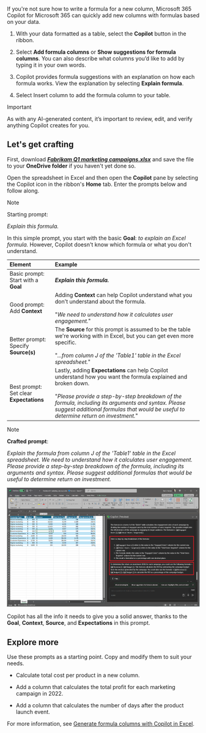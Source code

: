 
If you're not sure how to write a formula for a new column, Microsoft 365 Copilot for Microsoft 365 can quickly add new columns with formulas based on your data. 

1. With your data formatted as a table, select the **Copilot** button in the ribbon.

1. Select **Add formula columns** or **Show suggestions for formula columns**. You can also describe what columns you’d like to add by typing it in your own words.

1. Copilot provides formula suggestions with an explanation on how each formula works. View the explanation by selecting **Explain formula**.

1. Select Insert column to add the formula column to your table.

> [!IMPORTANT]
> As with any AI-generated content, it’s important to review, edit, and verify anything Copilot creates for you.

## Let's get crafting

First, download **_[Fabrikam Q1 marketing campaigns.xlsx](https://go.microsoft.com/fwlink/?linkid=2269124)_** and save the file to your **OneDrive folder** if you haven't yet done so.

Open the spreadsheet in Excel and then open the **Copilot** pane by selecting the Copilot icon in the ribbon's **Home** tab. Enter the prompts below and follow along.

> [!NOTE]
> Starting prompt:
>
> _Explain this formula._

In this simple prompt, you start with the basic **Goal**: _to explain an Excel formula._ However, Copilot doesn't know which formula or what you don't understand.

| Element | Example |
| :------ | :------- |
| Basic prompt: <br>Start with a **Goal** | **_Explain this formula._** |
| Good prompt: <br>Add **Context** | Adding **Context** can help Copilot understand what you don't understand about the formula.<br><br>"_We need to understand how it calculates user engagement._" |
| Better prompt: <br>Specify **Source(s)** | The **Source** for this prompt is assumed to be the table we're working with in Excel, but you can get even more specific.<br><br>"_...from column J of the 'Table1' table in the Excel spreadsheet._" |
| Best prompt: <br>Set clear **Expectations** | Lastly, adding **Expectations** can help Copilot understand how you want the formula explained and broken down.<br><br>"_Please provide a step-by-step breakdown of the formula, including its arguments and syntax. Please suggest additional formulas that would be useful to determine return on investment._" |

> [!NOTE]
> **Crafted prompt**:
>
> _Explain the formula from column J of the 'Table1' table in the Excel spreadsheet. We need to understand how it calculates user engagement. Please provide a step-by-step breakdown of the formula, including its arguments and syntax. Please suggest additional formulas that would be useful to determine return on investment._

[![Screenshot of the results of the crafted prompt using Copilot in Excel.](../media/copilot-explain-formula-results-excel.png)](../media/copilot-explain-formula-results-excel.png#lightbox)

Copilot has all the info it needs to give you a solid answer, thanks to the **Goal**, **Context**, **Source**, and **Expectations** in this prompt.

## Explore more

Use these prompts as a starting point. Copy and modify them to suit your needs. 

- Calculate total cost per product in a new column. 

- Add a column that calculates the total profit for each marketing campaign in 2022. 

- Add a column that calculates the number of days after the product launch event. 

For more information, see [Generate formula columns with Copilot in Excel](https://support.microsoft.com/office/generate-formula-columns-with-copilot-in-excel-d866d926-9791-4e5f-be2a-c6dd9e587a47).